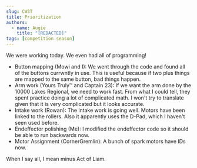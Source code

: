 ```yaml
---
slug: CW3T
title: Prioritization
authors:
  - name: Augie
    title: "[REDACTED]"
tags: [competition season]
---
```


We were working today. We even had all of programming!

* Button mapping (Mowi and I): We went through the code and found all of the buttons currwntly in use. This is useful because if two plus things are mapped to the same button, bad things happen.
* Arm work (Yours Truly™ and Captain 23): If we want the arm done by the 10000 Lakes Regional, we need to work fast. From what I could tell, they spent practice doing a lot of complicated math. I won't try to translate given that it is very complicated but it looks accurate. 
* Intake work (Rowan): The intake work is going well. Motors have been linked to the rollers. Also it apparently uses the D-Pad, which I haven't seen used before. 
* Endeffector polishing (Me): I modified the endeffector code so it should be able to run backwards now.
* Motor Assignment (CornerGremlin): A bunch of spark motors have IDs now. 

When I say all, I mean minus Act of Liam. 